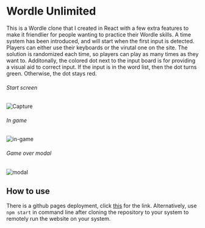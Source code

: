 # Wordle Unlimited
This is a Wordle clone that I created in React with a few extra features to make it friendlier for people wanting to practice their Wordle skills. A time system has been introduced, and will start when the first input is detected. Players can either use their keyboards or the virutal one on the site. The solution is randomized each time, so players can play as many times as they want to. Additonally, the colored dot next to the input board is for providing a visual aid to correct input. If the input is in the word list, then the dot turns green. Otherwise, the dot stays red.

###### Start screen
![Capture](https://user-images.githubusercontent.com/75757836/181168877-406fb7bf-be38-42ce-8223-f38dcf498f37.PNG)

###### In game
![in-game](https://user-images.githubusercontent.com/75757836/181171519-261cee68-ca5c-4ab3-8b71-aa3c88a875e4.png)

###### Game over modal
![modal](https://user-images.githubusercontent.com/75757836/181171537-9dcb20c9-93b2-48e3-8662-7f809ff6be4a.png)


## How to use
There is a github pages deployment, click [this](https://aidan-ching.github.io/wordle-unlimited/) for the link. Alternatively, use `npm start` in command line after cloning the repository to your system to remotely run the website on your system. 

